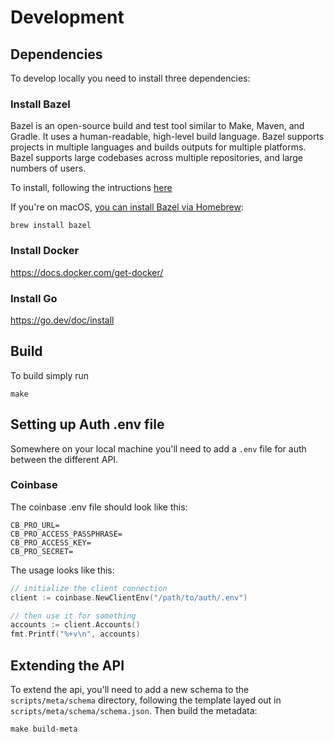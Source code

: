 # Development

## Dependencies
To develop locally you need to install three dependencies:

### Install Bazel

Bazel is an open-source build and test tool similar to Make, Maven, and Gradle. It uses a human-readable, high-level build language. Bazel supports projects in multiple languages and builds outputs for multiple platforms. Bazel supports large codebases across multiple repositories, and large numbers of users.

To install, following the intructions [here](https://docs.bazel.build/versions/4.2.2/bazel-overview.html#how-do-i-use-bazel)

If you're on macOS, [you can install Bazel via Homebrew](https://docs.bazel.build/versions/4.2.2/install-os-x.html#step-2-install-bazel-via-homebrew):

```
brew install bazel
```

### Install Docker

https://docs.docker.com/get-docker/

### Install Go

https://go.dev/doc/install


## Build

To build simply run

```
make
```

## Setting up Auth .env file

Somewhere on your local machine you'll need to add a `.env` file for auth between the different API.

### Coinbase

The coinbase .env file should look like this:
```.env
CB_PRO_URL=
CB_PRO_ACCESS_PASSPHRASE=
CB_PRO_ACCESS_KEY=
CB_PRO_SECRET=
```

The usage looks like this:
```go
// initialize the client connection
client := coinbase.NewClientEnv("/path/to/auth/.env")

// then use it for something
accounts := client.Accounts()
fmt.Printf("%+v\n", accounts)
```

## Extending the API

To extend the api, you'll need to add a new schema to the `scripts/meta/schema` directory, following the template layed out in `scripts/meta/schema/schema.json`.  Then build the metadata:
```
make build-meta
```
